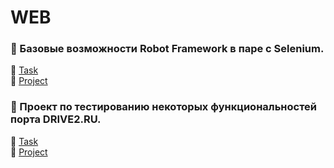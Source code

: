 # WEB

### 🤖 Базовые возможности Robot Framework в паре с Selenium.
📃 [Task](https://github.com/ArliSteel/WEB/blob/main/Robot%20Web/Task.txt)
<br>📝 [Project](https://github.com/ArliSteel/WEB/tree/main/Robot%20Web)

### 🚗 Проект по тестированию некоторых функциональностей порта DRIVE2.RU.
📃 [Task](https://github.com/ArliSteel/WEB/blob/main/Project%20DRIVE2/Task.txt)
<br>📝 [Project](https://github.com/ArliSteel/WEB/tree/main/Project%20DRIVE2)
